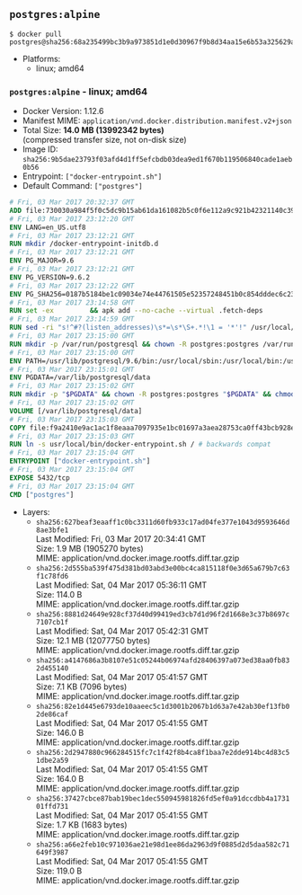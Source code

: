 ## `postgres:alpine`

```console
$ docker pull postgres@sha256:68a235499bc3b9a973851d1e0d30967f9b8d34aa15e6b53a325629ab62cf9fb4
```

-	Platforms:
	-	linux; amd64

### `postgres:alpine` - linux; amd64

-	Docker Version: 1.12.6
-	Manifest MIME: `application/vnd.docker.distribution.manifest.v2+json`
-	Total Size: **14.0 MB (13992342 bytes)**  
	(compressed transfer size, not on-disk size)
-	Image ID: `sha256:9b5dae23793f03afd4d1ff5efcbdb03dea9ed1f670b119506840cade1aeb0b56`
-	Entrypoint: `["docker-entrypoint.sh"]`
-	Default Command: `["postgres"]`

```dockerfile
# Fri, 03 Mar 2017 20:32:37 GMT
ADD file:730030a984f5f0c5dc9b15ab61da161082b5c0f6e112a9c921b42321140c3927 in / 
# Fri, 03 Mar 2017 23:12:20 GMT
ENV LANG=en_US.utf8
# Fri, 03 Mar 2017 23:12:21 GMT
RUN mkdir /docker-entrypoint-initdb.d
# Fri, 03 Mar 2017 23:12:21 GMT
ENV PG_MAJOR=9.6
# Fri, 03 Mar 2017 23:12:21 GMT
ENV PG_VERSION=9.6.2
# Fri, 03 Mar 2017 23:12:22 GMT
ENV PG_SHA256=0187b5184be1c09034e74e44761505e52357248451b0c854dddec6c231fe50c9
# Fri, 03 Mar 2017 23:14:58 GMT
RUN set -ex 		&& apk add --no-cache --virtual .fetch-deps 		ca-certificates 		openssl 		tar 		&& wget -O postgresql.tar.bz2 "https://ftp.postgresql.org/pub/source/v$PG_VERSION/postgresql-$PG_VERSION.tar.bz2" 	&& echo "$PG_SHA256 *postgresql.tar.bz2" | sha256sum -c - 	&& mkdir -p /usr/src/postgresql 	&& tar 		--extract 		--file postgresql.tar.bz2 		--directory /usr/src/postgresql 		--strip-components 1 	&& rm postgresql.tar.bz2 		&& apk add --no-cache --virtual .build-deps 		bison 		flex 		gcc 		libc-dev 		libedit-dev 		libxml2-dev 		libxslt-dev 		make 		openssl-dev 		perl 		util-linux-dev 		zlib-dev 		&& cd /usr/src/postgresql 	&& awk '$1 == "#define" && $2 == "DEFAULT_PGSOCKET_DIR" && $3 == "\"/tmp\"" { $3 = "\"/var/run/postgresql\""; print; next } { print }' src/include/pg_config_manual.h > src/include/pg_config_manual.h.new 	&& grep '/var/run/postgresql' src/include/pg_config_manual.h.new 	&& mv src/include/pg_config_manual.h.new src/include/pg_config_manual.h 	&& ./configure 		--enable-integer-datetimes 		--enable-thread-safety 		--enable-tap-tests 		--disable-rpath 		--with-uuid=e2fs 		--with-gnu-ld 		--with-pgport=5432 		--with-system-tzdata=/usr/share/zoneinfo 		--prefix=/usr/local 				--with-openssl 		--with-libxml 		--with-libxslt 	&& make -j "$(getconf _NPROCESSORS_ONLN)" world 	&& make install-world 	&& make -C contrib install 		&& runDeps="$( 		scanelf --needed --nobanner --recursive /usr/local 			| awk '{ gsub(/,/, "\nso:", $2); print "so:" $2 }' 			| sort -u 			| xargs -r apk info --installed 			| sort -u 	)" 	&& apk add --no-cache --virtual .postgresql-rundeps 		$runDeps 		bash 		su-exec 		tzdata 	&& apk del .fetch-deps .build-deps 	&& cd / 	&& rm -rf 		/usr/src/postgresql 		/usr/local/share/doc 		/usr/local/share/man 	&& find /usr/local -name '*.a' -delete
# Fri, 03 Mar 2017 23:14:59 GMT
RUN sed -ri "s!^#?(listen_addresses)\s*=\s*\S+.*!\1 = '*'!" /usr/local/share/postgresql/postgresql.conf.sample
# Fri, 03 Mar 2017 23:15:00 GMT
RUN mkdir -p /var/run/postgresql && chown -R postgres:postgres /var/run/postgresql && chmod g+s /var/run/postgresql
# Fri, 03 Mar 2017 23:15:00 GMT
ENV PATH=/usr/lib/postgresql/9.6/bin:/usr/local/sbin:/usr/local/bin:/usr/sbin:/usr/bin:/sbin:/bin
# Fri, 03 Mar 2017 23:15:01 GMT
ENV PGDATA=/var/lib/postgresql/data
# Fri, 03 Mar 2017 23:15:02 GMT
RUN mkdir -p "$PGDATA" && chown -R postgres:postgres "$PGDATA" && chmod 777 "$PGDATA" # this 777 will be replaced by 700 at runtime (allows semi-arbitrary "--user" values)
# Fri, 03 Mar 2017 23:15:02 GMT
VOLUME [/var/lib/postgresql/data]
# Fri, 03 Mar 2017 23:15:03 GMT
COPY file:f9a2410e9ac1ac1f8eaaa7097935e1bc01697a3aea28753ca0ff43bcb928e743 in /usr/local/bin/ 
# Fri, 03 Mar 2017 23:15:03 GMT
RUN ln -s usr/local/bin/docker-entrypoint.sh / # backwards compat
# Fri, 03 Mar 2017 23:15:04 GMT
ENTRYPOINT ["docker-entrypoint.sh"]
# Fri, 03 Mar 2017 23:15:04 GMT
EXPOSE 5432/tcp
# Fri, 03 Mar 2017 23:15:04 GMT
CMD ["postgres"]
```

-	Layers:
	-	`sha256:627beaf3eaaff1c0bc3311d60fb933c17ad04fe377e1043d9593646d8ae3bfe1`  
		Last Modified: Fri, 03 Mar 2017 20:34:41 GMT  
		Size: 1.9 MB (1905270 bytes)  
		MIME: application/vnd.docker.image.rootfs.diff.tar.gzip
	-	`sha256:2d555ba539f475d381bd03abd3e00bc4ca815118f0e3d65a679b7c63f1c78fd6`  
		Last Modified: Sat, 04 Mar 2017 05:36:11 GMT  
		Size: 114.0 B  
		MIME: application/vnd.docker.image.rootfs.diff.tar.gzip
	-	`sha256:8881d24649e928cf37d40d99419ed3cb7d1d96f2d1668e3c37b8697c7107cb1f`  
		Last Modified: Sat, 04 Mar 2017 05:42:31 GMT  
		Size: 12.1 MB (12077750 bytes)  
		MIME: application/vnd.docker.image.rootfs.diff.tar.gzip
	-	`sha256:a4147686a3b8107e51c05244b06974afd28406397a073ed38aa0fb832d455140`  
		Last Modified: Sat, 04 Mar 2017 05:41:57 GMT  
		Size: 7.1 KB (7096 bytes)  
		MIME: application/vnd.docker.image.rootfs.diff.tar.gzip
	-	`sha256:82e1d445e6793de10aaeec5c1d3001b2067b1d63a7e42ab30ef13fb02de86caf`  
		Last Modified: Sat, 04 Mar 2017 05:41:55 GMT  
		Size: 146.0 B  
		MIME: application/vnd.docker.image.rootfs.diff.tar.gzip
	-	`sha256:2d2947880c966284515fc7c1f42f8b4ca8f1baa7e2dde914bc4d83c51dbe2a59`  
		Last Modified: Sat, 04 Mar 2017 05:41:55 GMT  
		Size: 164.0 B  
		MIME: application/vnd.docker.image.rootfs.diff.tar.gzip
	-	`sha256:37427cbce87bab19bec1dec550945981826fd5ef0a91dccdbb4a173101ffd731`  
		Last Modified: Sat, 04 Mar 2017 05:41:55 GMT  
		Size: 1.7 KB (1683 bytes)  
		MIME: application/vnd.docker.image.rootfs.diff.tar.gzip
	-	`sha256:a66e2feb10c971036ae21e98d1ee86da2963d9f0885d2d5daa582c71649f3987`  
		Last Modified: Sat, 04 Mar 2017 05:41:55 GMT  
		Size: 119.0 B  
		MIME: application/vnd.docker.image.rootfs.diff.tar.gzip
